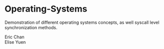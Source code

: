 # Operating-Systems
Demonstration of different operating systems concepts, as well syscall level synchronization methods.  
  
  Eric Chan  
  Elise Yuen  
